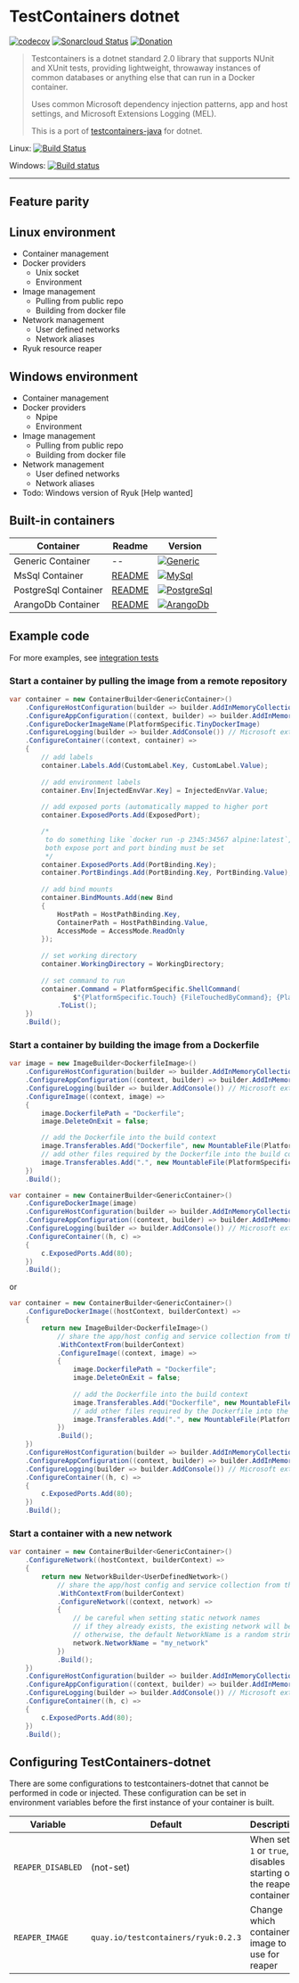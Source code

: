 # TestContainers dotnet

[![codecov](https://codecov.io/gh/isen-ng/testcontainers-dotnet/branch/master/graph/badge.svg)](https://codecov.io/gh/isen-ng/testcontainers-dotnet)
[![Sonarcloud Status](https://sonarcloud.io/api/project_badges/measure?project=testcontainers-dotnet&metric=alert_status)](https://sonarcloud.io/dashboard?id=testcontainers-dotnet)
[![Donation](https://img.shields.io/badge/Buy-me%20a%20coffee-orange.svg)](https://paypal.me/isenng)

> Testcontainers is a dotnet standard 2.0 library that supports NUnit and XUnit tests, providing lightweight, throwaway 
instances of common databases or anything else that can run in a Docker container.
> 
> Uses common Microsoft dependency injection patterns, app and host settings, and Microsoft Extensions Logging (MEL).
>  
> This is a port of [testcontainers-java](https://github.com/testcontainers/testcontainers-java) for dotnet.

Linux: [![Build Status](https://travis-ci.org/isen-ng/testcontainers-dotnet.svg?branch=master)](https://travis-ci.org/isen-ng/testcontainers-dotnet)

Windows: [![Build status](https://ci.appveyor.com/api/projects/status/4hcmw8qnlp86vag0/branch/master?svg=true)](https://ci.appveyor.com/project/isen-ng/testcontainers-dotnet/branch/master)

---

## Feature parity

## Linux environment

* Container management
* Docker providers
  - Unix socket
  - Environment
* Image management
  - Pulling from public repo
  - Building from docker file
* Network management
  - User defined networks
  - Network aliases
* Ryuk resource reaper

## Windows environment

* Container management
* Docker providers
  - Npipe
  - Environment
* Image management
  - Pulling from public repo
  - Building from docker file
* Network management
  - User defined networks
  - Network aliases
* Todo: Windows version of Ryuk [Help wanted]

## Built-in containers

| Container            | Readme                                                | Version
|----------------------|-------------------------------------------------------|--------
| Generic Container    | --                                                    | [![Generic](https://img.shields.io/nuget/v/TestContainers.Container.Abstractions.svg)](https://www.nuget.org/packages/TestContainers.Container.Abstractions/)
| MsSql Container      | [README](src/Container.Database.MsSql/README.md)      | [![MySql](https://img.shields.io/nuget/v/TestContainers.Container.Database.MsSql.svg)](https://www.nuget.org/packages/TestContainers.Container.Database.MsSql/)
| PostgreSql Container | [README](src/Container.Database.PostgreSql/README.md) | [![PostgreSql](https://img.shields.io/nuget/v/TestContainers.Container.Database.PostgreSql.svg)](https://www.nuget.org/packages/TestContainers.Container.Database.PostgreSql/)
| ArangoDb Container   | [README](src/Container.Database.ArangoDb/README.md)   | [![ArangoDb](https://img.shields.io/nuget/v/TestContainers.Container.Database.ArangoDb.svg)](https://www.nuget.org/packages/TestContainers.Container.Database.ArangoDb/)


## Example code

For more examples, see [integration tests](test/Container.Abstractions.Integration.Tests/Fixtures/GenericContainerFixture.cs)

### Start a container by pulling the image from a remote repository

```csharp
var container = new ContainerBuilder<GenericContainer>()
    .ConfigureHostConfiguration(builder => builder.AddInMemoryCollection()) // host settings
    .ConfigureAppConfiguration((context, builder) => builder.AddInMemoryCollection()) // app settings
    .ConfigureDockerImageName(PlatformSpecific.TinyDockerImage)
    .ConfigureLogging(builder => builder.AddConsole()) // Microsoft extensions logging
    .ConfigureContainer((context, container) =>
    {
        // add labels
        container.Labels.Add(CustomLabel.Key, CustomLabel.Value);
        
        // add environment labels
        container.Env[InjectedEnvVar.Key] = InjectedEnvVar.Value;
        
        // add exposed ports (automatically mapped to higher port
        container.ExposedPorts.Add(ExposedPort);

        /*
         to do something like `docker run -p 2345:34567 alpine:latest`,
         both expose port and port binding must be set
         */
        container.ExposedPorts.Add(PortBinding.Key);
        container.PortBindings.Add(PortBinding.Key, PortBinding.Value);
        
        // add bind mounts
        container.BindMounts.Add(new Bind
        {
            HostPath = HostPathBinding.Key,
            ContainerPath = HostPathBinding.Value,
            AccessMode = AccessMode.ReadOnly
        });
        
        // set working directory
        container.WorkingDirectory = WorkingDirectory;
        
        // set command to run
        container.Command = PlatformSpecific.ShellCommand(
                $"{PlatformSpecific.Touch} {FileTouchedByCommand}; {PlatformSpecific.Shell}")
            .ToList();
    })
    .Build();
```

### Start a container by building the image from a Dockerfile

```csharp
var image = new ImageBuilder<DockerfileImage>()
    .ConfigureHostConfiguration(builder => builder.AddInMemoryCollection()) // host settings
    .ConfigureAppConfiguration((context, builder) => builder.AddInMemoryCollection()) // app settings
    .ConfigureLogging(builder => builder.AddConsole()) // Microsoft extensions logging
    .ConfigureImage((context, image) =>
    {
        image.DockerfilePath = "Dockerfile";
        image.DeleteOnExit = false;

        // add the Dockerfile into the build context 
        image.Transferables.Add("Dockerfile", new MountableFile(PlatformSpecific.DockerfileImagePath));
        // add other files required by the Dockerfile into the build context
        image.Transferables.Add(".", new MountableFile(PlatformSpecific.DockerfileImageContext));
    })
    .Build();

var container = new ContainerBuilder<GenericContainer>()
    .ConfigureDockerImage(image)
    .ConfigureHostConfiguration(builder => builder.AddInMemoryCollection()) // host settings
    .ConfigureAppConfiguration((context, builder) => builder.AddInMemoryCollection()) // app settings
    .ConfigureLogging(builder => builder.AddConsole()) // Microsoft extensions logging
    .ConfigureContainer((h, c) =>
    {
        c.ExposedPorts.Add(80);
    })
    .Build();
```

or

```csharp
var container = new ContainerBuilder<GenericContainer>()
    .ConfigureDockerImage((hostContext, builderContext) => 
    {
        return new ImageBuilder<DockerfileImage>()
            // share the app/host config and service collection from the parent builder context
            .WithContextFrom(builderContext)
            .ConfigureImage((context, image) =>
            {
                image.DockerfilePath = "Dockerfile";
                image.DeleteOnExit = false;
        
                // add the Dockerfile into the build context 
                image.Transferables.Add("Dockerfile", new MountableFile(PlatformSpecific.DockerfileImagePath));
                // add other files required by the Dockerfile into the build context
                image.Transferables.Add(".", new MountableFile(PlatformSpecific.DockerfileImageContext));
            })
            .Build();
    })
    .ConfigureHostConfiguration(builder => builder.AddInMemoryCollection()) // host settings
    .ConfigureAppConfiguration((context, builder) => builder.AddInMemoryCollection()) // app settings
    .ConfigureLogging(builder => builder.AddConsole()) // Microsoft extensions logging
    .ConfigureContainer((h, c) =>
    {
        c.ExposedPorts.Add(80);
    })
    .Build();
```

### Start a container with a new network

```csharp
var container = new ContainerBuilder<GenericContainer>()
    .ConfigureNetwork((hostContext, builderContext) => 
    {
        return new NetworkBuilder<UserDefinedNetwork>()
            // share the app/host config and service collection from the parent builder context
            .WithContextFrom(builderContext)
            .ConfigureNetwork((context, network) =>
            {
                // be careful when setting static network names
                // if they already exists, the existing network will be used
                // otherwise, the default NetworkName is a random string 
                network.NetworkName = "my_network"
            })
            .Build();
    })
    .ConfigureHostConfiguration(builder => builder.AddInMemoryCollection()) // host settings
    .ConfigureAppConfiguration((context, builder) => builder.AddInMemoryCollection()) // app settings
    .ConfigureLogging(builder => builder.AddConsole()) // Microsoft extensions logging
    .ConfigureContainer((h, c) =>
    {
        c.ExposedPorts.Add(80);
    })
    .Build();
```

## Configuring TestContainers-dotnet

There are some configurations to testcontainers-dotnet that cannot be performed in code or injected. 
These configuration can be set in environment variables before the first instance of your container is built.

 | Variable          | Default                             | Description
 |-------------------|-------------------------------------|------------
 | `REAPER_DISABLED` | (not-set)                           | When set to `1` or `true`, disables starting of the reaper container
 | `REAPER_IMAGE`    | `quay.io/testcontainers/ryuk:0.2.3` | Change which container image to use for reaper
